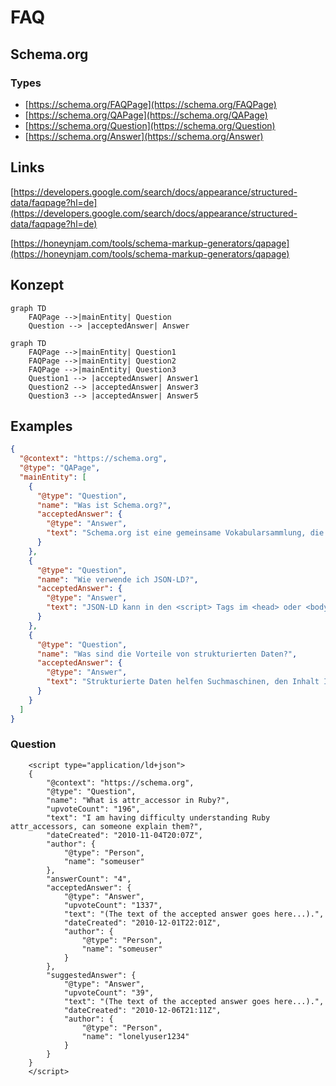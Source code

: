# FAQ

## Schema.org

### Types

* [https://schema.org/FAQPage](https://schema.org/FAQPage)
* [https://schema.org/QAPage](https://schema.org/QAPage)
* [https://schema.org/Question](https://schema.org/Question)
* [https://schema.org/Answer](https://schema.org/Answer)

## Links
[https://developers.google.com/search/docs/appearance/structured-data/faqpage?hl=de](https://developers.google.com/search/docs/appearance/structured-data/faqpage?hl=de)

[https://honeynjam.com/tools/schema-markup-generators/qapage](https://honeynjam.com/tools/schema-markup-generators/qapage)

## Konzept
``` mermaid
graph TD
    FAQPage -->|mainEntity| Question
    Question --> |acceptedAnswer| Answer
```


``` mermaid
graph TD
    FAQPage -->|mainEntity| Question1
    FAQPage -->|mainEntity| Question2
    FAQPage -->|mainEntity| Question3
    Question1 --> |acceptedAnswer| Answer1
    Question2 --> |acceptedAnswer| Answer3
    Question3 --> |acceptedAnswer| Answer5
```



## Examples 
``` JSON
{
  "@context": "https://schema.org",
  "@type": "QAPage",
  "mainEntity": [
    {
      "@type": "Question",
      "name": "Was ist Schema.org?",
      "acceptedAnswer": {
        "@type": "Answer",
        "text": "Schema.org ist eine gemeinsame Vokabularsammlung, die von Suchmaschinen verwendet wird, um strukturierte Daten auf Webseiten zu kennzeichnen."
      }
    },
    {
      "@type": "Question",
      "name": "Wie verwende ich JSON-LD?",
      "acceptedAnswer": {
        "@type": "Answer",
        "text": "JSON-LD kann in den <script> Tags im <head> oder <body> Ihrer HTML-Seite eingebettet werden, um strukturierte Daten bereitzustellen."
      }
    },
    {
      "@type": "Question",
      "name": "Was sind die Vorteile von strukturierten Daten?",
      "acceptedAnswer": {
        "@type": "Answer",
        "text": "Strukturierte Daten helfen Suchmaschinen, den Inhalt Ihrer Seite besser zu verstehen, was zu einer besseren Sichtbarkeit in den Suchergebnissen führen kann."
      }
    }
  ]
}
```

### Question

```
    <script type="application/ld+json">
    {
        "@context": "https://schema.org",
        "@type": "Question",
        "name": "What is attr_accessor in Ruby?",
        "upvoteCount": "196",
        "text": "I am having difficulty understanding Ruby attr_accessors, can someone explain them?",
        "dateCreated": "2010-11-04T20:07Z",
        "author": {
            "@type": "Person",
            "name": "someuser"
        },
        "answerCount": "4",
        "acceptedAnswer": {
            "@type": "Answer",
            "upvoteCount": "1337",
            "text": "(The text of the accepted answer goes here...).",
            "dateCreated": "2010-12-01T22:01Z",
            "author": {
                "@type": "Person",
                "name": "someuser"
            }
        },
        "suggestedAnswer": {
            "@type": "Answer",
            "upvoteCount": "39",
            "text": "(The text of the accepted answer goes here...).",
            "dateCreated": "2010-12-06T21:11Z",
            "author": {
                "@type": "Person",
                "name": "lonelyuser1234"
            }
        }
    }
    </script>
```